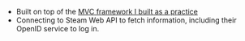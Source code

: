 * Built on top of the [MVC framework I built as a practice](https://github.com/nicemelbs/php-mvc)
* Connecting to Steam Web API to fetch information, including their OpenID service to log in.
